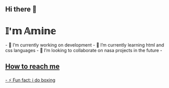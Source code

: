 ## Hi there 👋
 <h1>𝕀'𝕞 𝔸𝕞𝕚𝕟𝕖</h1>
- 🔭 I’m currently working on development
- 🌱 I’m currently learning html and css languages
- 👯 I’m looking to collaborate on nasa projects in the future
-   <h2><p><a href="https://github.com/aminetxt"<a/> How to reach me </p></h2>
- ⚡ Fun fact: i do boxing

